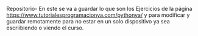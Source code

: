Repositorio-
En este se va a guardar lo que son los Ejercicios de la página https://www.tutorialesprogramacionya.com/pythonya/ y para modificar y guardar remotamente para no estar 
en un solo dispositivo ya sea escriibiendo o viendo el curso.

